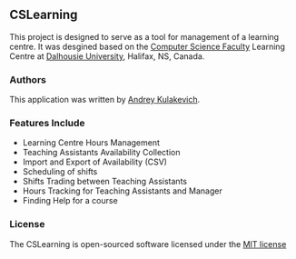 ## CSLearning

This project is designed to serve as a tool for management of a learning centre. It was desgined based on the [Computer Science Faculty](cs.dal.ca) Learning Centre at [Dalhousie University](dal.ca), Halifax, NS, Canada.

### Authors
This application was written by [Andrey Kulakevich](ca.linkedin.com/in/andreykulakevich).

### Features Include
* Learning Centre Hours Management
* Teaching Assistants Availability Collection
* Import and Export of Availability (CSV)
* Scheduling of shifts
* Shifts Trading between Teaching Assistants
* Hours Tracking for Teaching Assistants and Manager
* Finding Help for a course

### License

The CSLearning is open-sourced software licensed under the [MIT license](http://opensource.org/licenses/MIT)

